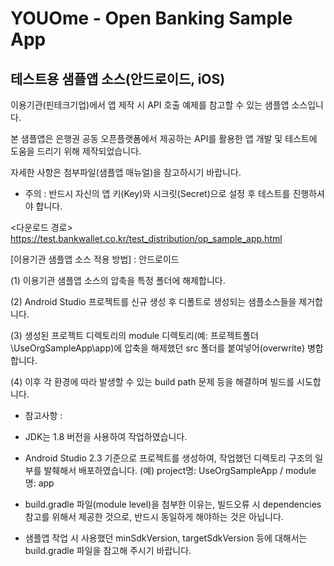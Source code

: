 # YOUOme - Open Banking Sample App

## 테스트용 샘플앱 소스(안드로이드, iOS)
이용기관(핀테크기업)에서 앱 제작 시 API 호출 예제를 참고할 수 있는 샘플앱 소스입니다.

본 샘플앱은 은행권 공동 오픈플랫폼에서 제공하는 API를 활용한 앱 개발 및 테스트에 도움을 드리기 위해 제작되었습니다.

자세한 사항은 첨부파일(샘플앱 매뉴얼)을 참고하시기 바랍니다.

* 주의 : 반드시 자신의 앱 키(Key)와 시크릿(Secret)으로 설정 후 테스트를 진행하셔야 합니다.

<다운로드 경로>
https://test.bankwallet.co.kr/test_distribution/op_sample_app.html


[이용기관 샘플앱 소스 적용 방법] : 안드로이드

(1) 이용기관 샘플앱 소스의 압축을 특정 폴더에 해제합니다.

(2) Android Studio 프로젝트를 신규 생성 후 디폴트로 생성되는 샘플소스들을 제거합니다.

(3) 생성된 프로젝트 디렉토리의 module 디렉토리(예: 프로젝트폴더\UseOrgSampleApp\app)에 
      압축을 해제했던 src 폴더를 붙여넣어(overwrite) 병합합니다.

(4) 이후 각 환경에 따라 발생할 수 있는 build path 문제 등을 해결하며 빌드를 시도합니다.

* 참고사항 : 

- JDK는 1.8 버전을 사용하여 작업하였습니다.

- Android Studio 2.3 기준으로 프로젝트를 생성하여, 작업했던 디렉토리 구조의 일부를 발췌해서 배포하였습니다.
   (예) project명: UseOrgSampleApp / module명: app

- build.gradle 파일(module level)을 첨부한 이유는, 빌드오류 시 dependencies 참고를 위해서 제공한 것으로, 반드시 동일하게 해야하는 것은 아닙니다.

- 샘플앱 작업 시 사용했던 minSdkVersion, targetSdkVersion 등에 대해서는 build.gradle 파일을 참고해 주시기 바랍니다.